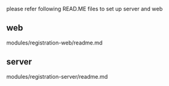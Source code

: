 please refer following READ.ME files to set up server and web

web
----

modules/registration-web/readme.md

server
------

modules/registration-server/readme.md